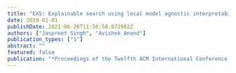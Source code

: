 ```yaml
---
title: "EXS: Explainable search using local model agnostic interpretability"
date: 2019-01-01
publishDate: 2021-06-26T11:56:58.072962Z
authors: ["Jaspreet Singh", "Avishek Anand"]
publication_types: ["1"]
abstract: ""
featured: false
publication: "*Proceedings of the Twelfth ACM International Conference on Web Search and Data Mining*"
---
```



